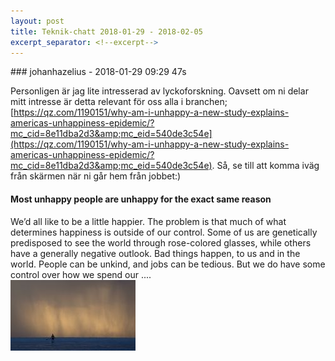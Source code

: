 ```yaml
---
layout: post
title: Teknik-chatt 2018-01-29 - 2018-02-05
excerpt_separator: <!--excerpt-->
---
```

<section class="message" markdown="1">
### johanhazelius - 2018-01-29 09:29 47s

Personligen är jag lite intresserad av lyckoforskning. Oavsett om ni delar mitt intresse är detta relevant för oss alla i branchen; [https://qz.com/1190151/why-am-i-unhappy-a-new-study-explains-americas-unhappiness-epidemic/?mc_cid=8e11dba2d3&amp;mc_eid=540de3c54e](https://qz.com/1190151/why-am-i-unhappy-a-new-study-explains-americas-unhappiness-epidemic/?mc_cid=8e11dba2d3&amp;mc_eid=540de3c54e). Så, se till att komma iväg från skärmen när ni går hem från jobbet:)

<div class="attachment"><h4>Most unhappy people are unhappy for the exact same reason</h4><div class="text">We&rsquo;d all like to be a little happier.
The problem is that much of what determines happiness is outside of our control. Some of us are genetically predisposed to see the world through rose-colored glasses, while others have a generally negative outlook. Bad things happen, to us and in the world. People can be unkind, and jobs can be tedious.
But we do have some control over how we spend our ....</div>
<a href="https://qz.com/1190151/why-am-i-unhappy-a-new-study-explains-americas-unhappiness-epidemic/?mc_cid=8e11dba2d3&mc_eid=540de3c54e"><div class="linkdiv"><img src="/assets/blogAssets/Most unhappy people are unhappy for the exact same reason" fallback="Most unhappy people are unhappy for the exact same reason"/></div></a></div>
    

<!--excerpt-->
</section>